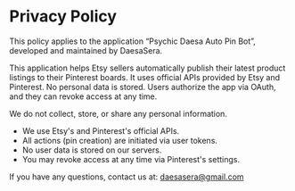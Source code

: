
# Privacy Policy

This policy applies to the application “Psychic Daesa Auto Pin Bot”, developed and maintained by DaesaSera.

This application helps Etsy sellers automatically publish their latest product listings to their Pinterest boards. It uses official APIs provided by Etsy and Pinterest. No personal data is stored. Users authorize the app via OAuth, and they can revoke access at any time.

We do not collect, store, or share any personal information.

- We use Etsy's and Pinterest's official APIs.
- All actions (pin creation) are initiated via user tokens.
- No user data is stored on our servers.
- You may revoke access at any time via Pinterest's settings.

If you have any questions, contact us at: daesasera@gmail.com
